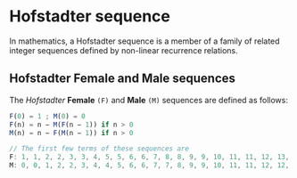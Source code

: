 # Hofstadter sequence

In mathematics, a Hofstadter sequence is a member of a family of related integer sequences defined by non-linear recurrence relations.

## Hofstadter Female and Male sequences

The _Hofstadter_ **Female** `(F)` and **Male** `(M)` sequences are defined as follows:

```js
F(0) = 1 ; M(0) = 0
F(n) = n − M(F(n − 1)) if n > 0
M(n) = n − F(M(n − 1)) if n > 0

// The first few terms of these sequences are
F: 1, 1, 2, 2, 3, 3, 4, 5, 5, 6, 6, 7, 8, 8, 9, 9, 10, 11, 11, 12, 13, ...
M: 0, 0, 1, 2, 2, 3, 4, 4, 5, 6, 6, 7, 7, 8, 9, 9, 10, 11, 11, 12, 12, ...
```


